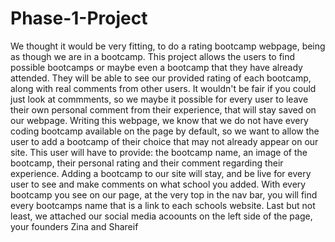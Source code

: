 # Phase-1-Project
We thought it would be very fitting, to do a rating bootcamp webpage, being as though we are in a bootcamp. This project allows the users to find possible bootcamps or maybe even a bootcamp that they have already attended. They will be able to see our provided rating of each bootcamp, along with real comments from other users. It wouldn't be fair if you could just look at commments, so we maybe it possible for every user to leave their own personal comment from their experience, that will stay saved on our webpage. Writing this webpage, we know that we do not have every coding bootcamp available on the page by default, so we want to allow the user to add a bootcamp of their choice that may not already appear on our site. This user will have to provide: the bootcamp name, an image of the bootcamp, their personal rating and their comment regarding their experience. Adding a bootcamp to our site will stay, and be live for every user to see and make comments on what school you added. With every bootcamp you see on our page, at the very top in the nav bar, you will find every bootcamps name that is a link to each schools website. Last but not least, we attached our social media acoounts on the left side of the page, your founders Zina and Shareif